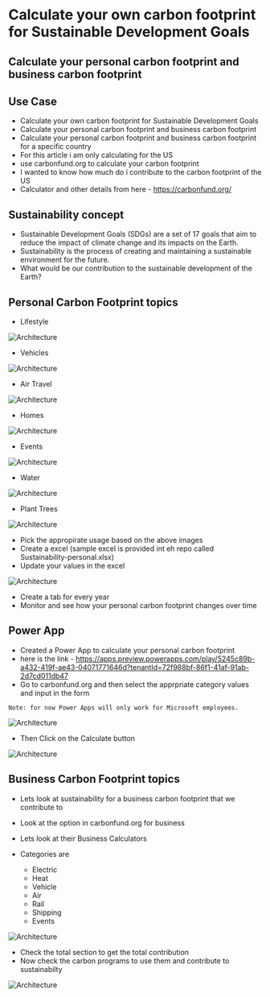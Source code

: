 # Calculate your own carbon footprint for Sustainable Development Goals

## Calculate your personal carbon footprint and business carbon footprint

## Use Case

- Calculate your own carbon footprint for Sustainable Development Goals
- Calculate your personal carbon footprint and business carbon footprint
- Calculate your personal carbon footprint and business carbon footprint for a specific country
- For this article i am only calculating for the US
- use carbonfund.org to calculate your carbon footprint
- I wanted to know how much do i contribute to the carbon footprint of the US
- Calculator and other details from here - https://carbonfund.org/

## Sustainability concept

- Sustainable Development Goals (SDGs) are a set of 17 goals that aim to reduce the impact of climate change and its impacts on the Earth.
- Sustainability is the process of creating and maintaining a sustainable environment for the future.
- What would be our contribution to the sustainable development of the Earth?

## Personal Carbon Footprint topics

- Lifestyle

![Architecture](https://github.com/balakreshnan/Samples2022/blob/main/Sustainability/images/sust1.jpg "Architecture")

- Vehicles

![Architecture](https://github.com/balakreshnan/Samples2022/blob/main/Sustainability/images/sust2.jpg "Architecture")

- Air Travel

![Architecture](https://github.com/balakreshnan/Samples2022/blob/main/Sustainability/images/sust3.jpg "Architecture")

- Homes

![Architecture](https://github.com/balakreshnan/Samples2022/blob/main/Sustainability/images/sust4.jpg "Architecture")

- Events

![Architecture](https://github.com/balakreshnan/Samples2022/blob/main/Sustainability/images/sust5.jpg "Architecture")

- Water

![Architecture](https://github.com/balakreshnan/Samples2022/blob/main/Sustainability/images/sust6.jpg "Architecture")

- Plant Trees

![Architecture](https://github.com/balakreshnan/Samples2022/blob/main/Sustainability/images/sust7.jpg "Architecture")

- Pick the appropirate usage based on the above images
- Create a excel (sample excel is provided int eh repo called Sustainability-personal.xlsx)
- Update your values in the excel

![Architecture](https://github.com/balakreshnan/Samples2022/blob/main/Sustainability/images/sust8.jpg "Architecture")

- Create a tab for every year
- Monitor and see how your personal carbon footprint changes over time

## Power App

- Created a Power App to calculate your personal carbon footprint
- here is the link - https://apps.preview.powerapps.com/play/5245c89b-a432-419f-ae43-04071771646d?tenantId=72f988bf-86f1-41af-91ab-2d7cd011db47
- Go to carbonfund.org and then select the apprpriate category values and input in the form

```
Note: for now Power Apps will only work for Microsoft employees.
```

![Architecture](https://github.com/balakreshnan/Samples2022/blob/main/Sustainability/images/sust11.jpg "Architecture")

- Then Click on the Calculate button

![Architecture](https://github.com/balakreshnan/Samples2022/blob/main/Sustainability/images/sust12.jpg "Architecture")

## Business Carbon Footprint topics

- Lets look at sustainability for a business carbon footprint that we contribute to
- Look at the option in carbonfund.org for business
- Lets look at their Business Calculators

- Categories are
    - Electric
    - Heat
    - Vehicle
    - Air
    - Rail
    - Shipping
    - Events

![Architecture](https://github.com/balakreshnan/Samples2022/blob/main/Sustainability/images/sust10.jpg "Architecture")

- Check the total section to get the total contribution
- Now check the carbon programs to use them and contribute to sustainabilty

![Architecture](https://github.com/balakreshnan/Samples2022/blob/main/Sustainability/images/sust9.jpg "Architecture")